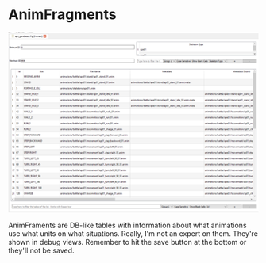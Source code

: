 # AnimFragments

![More fragmented than my heart....](./images/animfragments.png)

AnimFraments are DB-like tables with information about what animations use what units on what situations. Really, I'm not an expert on them. They're shown in debug views. Remember to hit the save button at the bottom or they'll not be saved.
